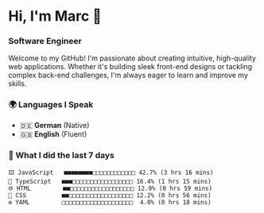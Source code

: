 # Hi, I'm Marc 👋 
### Software Engineer

Welcome to my GitHub! I'm passionate about creating intuitive, high-quality web applications. Whether it's building sleek front-end designs or tackling complex back-end challenges, I'm always eager to learn and improve my skills.  

### 🌍 Languages I Speak  
- 🇩🇪 **German** (Native)  
- 🇬🇧 **English** (Fluent)

### 🤯 What I did the last 7 days

```
🟨 JavaScript   ■■■■■■■■□□□□□□□□□□□□ 42.7% (3 hrs 16 mins)
🔷 TypeScript   ■■■□□□□□□□□□□□□□□□□□ 16.4% (1 hrs 15 mins)
🌐 HTML         ■■□□□□□□□□□□□□□□□□□□ 12.9% (0 hrs 59 mins)
🎨 CSS          ■■□□□□□□□□□□□□□□□□□□ 12.2% (0 hrs 56 mins)
⚙️ YAML         □□□□□□□□□□□□□□□□□□□□  4.0% (0 hrs 18 mins)
```